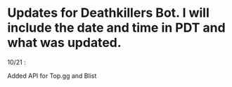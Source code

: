 # Updates for Deathkillers Bot. I will include the date and time in PDT and what was updated.

10/21 :
 
  Added API for Top.gg and Blist
